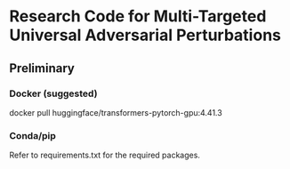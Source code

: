 # Research Code for Multi-Targeted Universal Adversarial Perturbations

## Preliminary

### Docker (suggested)
docker pull huggingface/transformers-pytorch-gpu:4.41.3

### Conda/pip
Refer to requirements.txt for the required packages.


